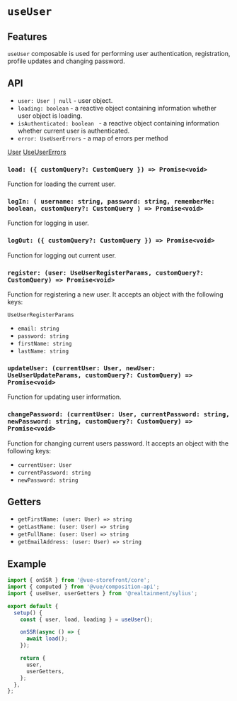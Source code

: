 # `useUser`

## Features

`useUser` composable is used for performing user authentication, registration, profile updates and changing password.

## API

- `user: User | null` - user object.
- `loading: boolean` - a reactive object containing information whether user object is loading.
- `isAuthenticated: boolean ` - a reactive object containing information whether current user is authenticated.
- `error: UseUserErrors` - a map of errors per method

[User](../api-client/sylius-api.user.md)
[UseUserErrors](https://docs.vuestorefront.io/v2/reference/api/core.useusererrors.html)

### `load: ({ customQuery?: CustomQuery }) => Promise<void>`

Function for loading the current user.

### `logIn: ( username: string, password: string, rememberMe: boolean, customQuery?: CustomQuery ) => Promise<void>`

Function for logging in user.

### `logOut: ({ customQuery?: CustomQuery }) => Promise<void>`

Function for logging out current user.

### `register: (user: UseUserRegisterParams, customQuery?: CustomQuery) => Promise<void>`

Function for registering a new user. It accepts an object with the following keys:

`UseUserRegisterParams`
- `email: string`
- `password: string`
- `firstName: string`
- `lastName: string`

### `updateUser: (currentUser: User, newUser: UseUserUpdateParams, customQuery?: CustomQuery) => Promise<void>`

Function for updating user information.

### `changePassword: (currentUser: User, currentPassword: string, newPassword: string, customQuery?: CustomQuery) => Promise<void>`

Function for changing current users password. It accepts an object with the following keys:

- `currentUser: User`
- `currentPassword: string`
- `newPassword: string`

## Getters

- `getFirstName: (user: User) => string`
- `getLastName: (user: User) => string`
- `getFullName: (user: User) => string`
- `getEmailAddress: (user: User) => string`

## Example

```js
import { onSSR } from '@vue-storefront/core';
import { computed } from '@vue/composition-api';
import { useUser, userGetters } from '@realtainment/sylius';

export default {
  setup() {
    const { user, load, loading } = useUser();

    onSSR(async () => {
      await load();
    });

    return {
      user,
      userGetters,
    };
  },
};
```
